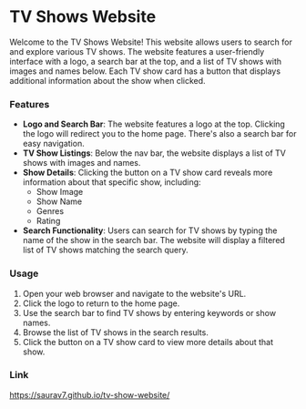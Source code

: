 
# TV Shows Website

Welcome to the TV Shows Website! This website allows users to search for and explore various TV shows. The website features a user-friendly interface with a logo, a search bar at the top, and a list of TV shows with images and names below. Each TV show card has a button that displays additional information about the show when clicked.


### Features

* **Logo and Search Bar**: The website features a logo at the top. Clicking the logo will redirect you to the home page. There's also a search bar for easy navigation.
* **TV Show Listings**: Below the nav bar, the website displays a list of TV shows with images and names.
* **Show Details**: Clicking the button on a TV show card reveals more information about that specific show, including:
    * Show Image
    * Show Name
    * Genres
    * Rating
* **Search Functionality**: Users can search for TV shows by typing the name of the show in the search bar. The website will display a filtered list of TV shows matching the search query.


### Usage

1. Open your web browser and navigate to the website's URL.
2. Click the logo to return to the home page.
3. Use the search bar to find TV shows by entering keywords or show names.
4. Browse the list of TV shows in the search results.
5. Click the button on a TV show card to view more details about that show.


### Link
https://saurav7.github.io/tv-show-website/




